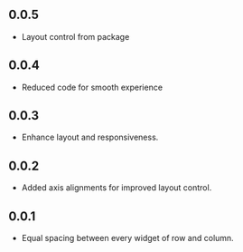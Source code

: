 ## 0.0.5

* Layout control from package
## 0.0.4

* Reduced code for smooth experience
## 0.0.3

* Enhance layout and responsiveness.
## 0.0.2

* Added axis alignments for improved layout control.
## 0.0.1

* Equal spacing between every widget of row and column.
